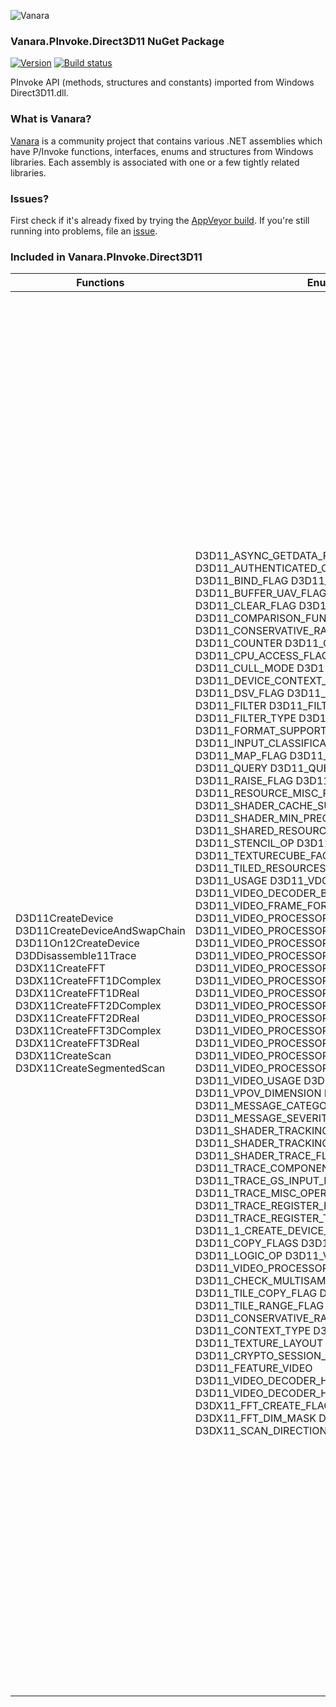 ﻿![Vanara](https://raw.githubusercontent.com/dahall/Vanara/master/docs/icons/VanaraHeading.png)
### **Vanara.PInvoke.Direct3D11 NuGet Package**
[![Version](https://img.shields.io/nuget/v/Vanara.PInvoke.Direct3D11?label=NuGet&style=flat-square)](https://github.com/dahall/Vanara/releases)
[![Build status](https://img.shields.io/appveyor/build/dahall/vanara?label=AppVeyor%20build&style=flat-square)](https://ci.appveyor.com/project/dahall/vanara)

PInvoke API (methods, structures and constants) imported from Windows Direct3D11.dll.

### **What is Vanara?**

[Vanara](https://github.com/dahall/Vanara) is a community project that contains various .NET assemblies which have P/Invoke functions, interfaces, enums and structures from Windows libraries. Each assembly is associated with one or a few tightly related libraries.

### **Issues?**

First check if it's already fixed by trying the [AppVeyor build](https://ci.appveyor.com/nuget/vanara-prerelease).
If you're still running into problems, file an [issue](https://github.com/dahall/Vanara/issues).

### **Included in Vanara.PInvoke.Direct3D11**

Functions | Enumerations | Structures | Interfaces
--- | --- | --- | ---
D3D11CreateDevice D3D11CreateDeviceAndSwapChain D3D11On12CreateDevice D3DDisassemble11Trace D3DX11CreateFFT D3DX11CreateFFT1DComplex D3DX11CreateFFT1DReal D3DX11CreateFFT2DComplex D3DX11CreateFFT2DReal D3DX11CreateFFT3DComplex D3DX11CreateFFT3DReal D3DX11CreateScan D3DX11CreateSegmentedScan                                                                                                                                                  | D3D11_ASYNC_GETDATA_FLAG D3D11_AUTHENTICATED_CHANNEL_TYPE D3D11_BIND_FLAG D3D11_BLEND D3D11_BLEND_OP D3D11_BUFFER_UAV_FLAG D3D11_BUFFEREX_SRV_FLAG D3D11_CLEAR_FLAG D3D11_COLOR_WRITE_ENABLE D3D11_COMPARISON_FUNC D3D11_CONSERVATIVE_RASTERIZATION_TIER D3D11_COUNTER D3D11_COUNTER_TYPE D3D11_CPU_ACCESS_FLAG D3D11_CREATE_DEVICE_FLAG D3D11_CULL_MODE D3D11_DEPTH_WRITE_MASK D3D11_DEVICE_CONTEXT_TYPE D3D11_DSV_DIMENSION D3D11_DSV_FLAG D3D11_FEATURE D3D11_FILL_MODE D3D11_FILTER D3D11_FILTER_REDUCTION_TYPE D3D11_FILTER_TYPE D3D11_FORMAT_SUPPORT D3D11_FORMAT_SUPPORT2 D3D11_INPUT_CLASSIFICATION D3D11_MAP D3D11_MAP_FLAG D3D11_PRIMITIVE_TOPOLOGY D3D11_QUERY D3D11_QUERY_MISC_FLAG D3D11_RAISE_FLAG D3D11_RESOURCE_DIMENSION D3D11_RESOURCE_MISC_FLAG D3D11_RTV_DIMENSION D3D11_SHADER_CACHE_SUPPORT_FLAGS D3D11_SHADER_MIN_PRECISION_SUPPORT D3D11_SHARED_RESOURCE_TIER D3D11_SRV_DIMENSION D3D11_STENCIL_OP D3D11_TEXTURE_ADDRESS_MODE D3D11_TEXTURECUBE_FACE D3D11_TILED_RESOURCES_TIER D3D11_UAV_DIMENSION D3D11_USAGE D3D11_VDOV_DIMENSION D3D11_VIDEO_DECODER_BUFFER_TYPE D3D11_VIDEO_FRAME_FORMAT D3D11_VIDEO_PROCESSOR_ALPHA_FILL_MODE D3D11_VIDEO_PROCESSOR_AUTO_STREAM_CAPS D3D11_VIDEO_PROCESSOR_DEVICE_CAPS D3D11_VIDEO_PROCESSOR_FEATURE_CAPS D3D11_VIDEO_PROCESSOR_FILTER D3D11_VIDEO_PROCESSOR_FILTER_CAPS D3D11_VIDEO_PROCESSOR_FORMAT_CAPS D3D11_VIDEO_PROCESSOR_FORMAT_SUPPORT D3D11_VIDEO_PROCESSOR_OUTPUT_RATE D3D11_VIDEO_PROCESSOR_ROTATION D3D11_VIDEO_PROCESSOR_STEREO_CAPS D3D11_VIDEO_PROCESSOR_STEREO_FLIP_MODE D3D11_VIDEO_PROCESSOR_STEREO_FORMAT D3D11_VIDEO_USAGE D3D11_VPIV_DIMENSION D3D11_VPOV_DIMENSION D3D11_DEBUG_FEATURE D3D11_MESSAGE_CATEGORY D3D11_MESSAGE_ID D3D11_MESSAGE_SEVERITY D3D11_RLDO_FLAGS D3D11_SHADER_TRACKING_OPTION D3D11_SHADER_TRACKING_RESOURCE_TYPE D3D11_SHADER_TRACE_FLAG D3D11_SHADER_TYPE D3D11_TRACE_COMPONENT_MASK D3D11_TRACE_GS_INPUT_PRIMITIVE D3D11_TRACE_MISC_OPERATIONS_MASK D3D11_TRACE_REGISTER_FLAGS D3D11_TRACE_REGISTER_TYPE D3D11_1_CREATE_DEVICE_CONTEXT_STATE_FLAG D3D11_COPY_FLAGS D3D11_CRYPTO_SESSION_STATUS D3D11_LOGIC_OP D3D11_VIDEO_DECODER_CAPS D3D11_VIDEO_PROCESSOR_BEHAVIOR_HINTS D3D11_CHECK_MULTISAMPLE_QUALITY_LEVELS_FLAG D3D11_TILE_COPY_FLAG D3D11_TILE_MAPPING_FLAG D3D11_TILE_RANGE_FLAG D3D11_CONSERVATIVE_RASTERIZATION_MODE D3D11_CONTEXT_TYPE D3D11_FENCE_FLAG D3D11_TEXTURE_LAYOUT D3D11_CRYPTO_SESSION_KEY_EXCHANGE_FLAGS D3D11_FEATURE_VIDEO D3D11_VIDEO_DECODER_HISTOGRAM_COMPONENT D3D11_VIDEO_DECODER_HISTOGRAM_COMPONENT_FLAGS D3DX11_FFT_CREATE_FLAG D3DX11_FFT_DATA_TYPE D3DX11_FFT_DIM_MASK D3DX11_SCAN_DATA_TYPE D3DX11_SCAN_DIRECTION D3DX11_SCAN_OPCODE                                                       | D3D11_AUTHENTICATED_CONFIGURE_OUTPUT D3D11_BLEND_DESC D3D11_BOX D3D11_BUFFER_DESC D3D11_BUFFER_RTV D3D11_BUFFER_SRV D3D11_BUFFER_UAV D3D11_BUFFEREX_SRV D3D11_CLASS_INSTANCE_DESC D3D11_COUNTER_DESC D3D11_COUNTER_INFO D3D11_DEPTH_STENCIL_DESC D3D11_DEPTH_STENCIL_VIEW_DESC D3D11_DEPTH_STENCILOP_DESC D3D11_DRAW_INDEXED_INSTANCED_INDIRECT_ARGS D3D11_DRAW_INSTANCED_INDIRECT_ARGS D3D11_ENCRYPTED_BLOCK_INFO D3D11_FEATURE_DATA_ARCHITECTURE_INFO D3D11_FEATURE_DATA_D3D10_X_HARDWARE_OPTIONS D3D11_FEATURE_DATA_D3D11_OPTIONS D3D11_FEATURE_DATA_D3D11_OPTIONS1 D3D11_FEATURE_DATA_D3D11_OPTIONS2 D3D11_FEATURE_DATA_D3D11_OPTIONS3 D3D11_FEATURE_DATA_D3D11_OPTIONS5 D3D11_FEATURE_DATA_D3D9_OPTIONS D3D11_FEATURE_DATA_D3D9_OPTIONS1 D3D11_FEATURE_DATA_D3D9_SHADOW_SUPPORT D3D11_FEATURE_DATA_D3D9_SIMPLE_INSTANCING_SUPPORT D3D11_FEATURE_DATA_DISPLAYABLE D3D11_FEATURE_DATA_DOUBLES D3D11_FEATURE_DATA_FORMAT_SUPPORT D3D11_FEATURE_DATA_FORMAT_SUPPORT2 D3D11_FEATURE_DATA_GPU_VIRTUAL_ADDRESS_SUPPORT D3D11_FEATURE_DATA_MARKER_SUPPORT D3D11_FEATURE_DATA_SHADER_CACHE D3D11_FEATURE_DATA_SHADER_MIN_PRECISION_SUPPORT D3D11_FEATURE_DATA_THREADING D3D11_INPUT_ELEMENT_DESC D3D11_MAPPED_SUBRESOURCE D3D11_OMAC D3D11_QUERY_DATA_PIPELINE_STATISTICS D3D11_QUERY_DATA_SO_STATISTICS D3D11_QUERY_DATA_TIMESTAMP_DISJOINT D3D11_QUERY_DESC D3D11_RASTERIZER_DESC D3D11_RENDER_TARGET_BLEND_DESC D3D11_RENDER_TARGET_VIEW_DESC D3D11_SAMPLER_DESC D3D11_SHADER_RESOURCE_VIEW_DESC D3D11_SO_DECLARATION_ENTRY D3D11_SUBRESOURCE_DATA D3D11_TEX1D_ARRAY_DSV D3D11_TEX1D_ARRAY_RTV D3D11_TEX1D_ARRAY_SRV D3D11_TEX1D_ARRAY_UAV D3D11_TEX1D_DSV D3D11_TEX1D_RTV D3D11_TEX1D_SRV D3D11_TEX1D_UAV D3D11_TEX2D_ARRAY_DSV D3D11_TEX2D_ARRAY_RTV D3D11_TEX2D_ARRAY_SRV D3D11_TEX2D_ARRAY_UAV D3D11_TEX2D_ARRAY_VPOV D3D11_TEX2D_DSV D3D11_TEX2D_RTV D3D11_TEX2D_SRV D3D11_TEX2D_UAV D3D11_TEX2D_VDOV D3D11_TEX2D_VPIV D3D11_TEX2D_VPOV D3D11_TEX2DMS_ARRAY_DSV D3D11_TEX2DMS_ARRAY_RTV D3D11_TEX2DMS_ARRAY_SRV D3D11_TEX2DMS_DSV D3D11_TEX2DMS_RTV D3D11_TEX2DMS_SRV D3D11_TEX3D_RTV D3D11_TEX3D_SRV D3D11_TEX3D_UAV D3D11_TEXCUBE_ARRAY_SRV D3D11_TEXCUBE_SRV D3D11_TEXTURE1D_DESC D3D11_TEXTURE2D_DESC D3D11_TEXTURE3D_DESC D3D11_UNORDERED_ACCESS_VIEW_DESC D3D11_VIDEO_COLOR D3D11_VIDEO_COLOR_RGBA D3D11_VIDEO_COLOR_YCbCrA D3D11_VIDEO_CONTENT_PROTECTION_CAPS D3D11_VIDEO_DECODER_BUFFER_DESC D3D11_VIDEO_DECODER_CONFIG D3D11_VIDEO_DECODER_DESC D3D11_VIDEO_DECODER_EXTENSION D3D11_VIDEO_DECODER_OUTPUT_VIEW_DESC D3D11_VIDEO_PROCESSOR_CAPS D3D11_VIDEO_PROCESSOR_COLOR_SPACE D3D11_VIDEO_PROCESSOR_CONTENT_DESC D3D11_VIDEO_PROCESSOR_CUSTOM_RATE D3D11_VIDEO_PROCESSOR_FILTER_RANGE D3D11_VIDEO_PROCESSOR_INPUT_VIEW_DESC D3D11_VIDEO_PROCESSOR_OUTPUT_VIEW_DESC D3D11_VIDEO_PROCESSOR_RATE_CONVERSION_CAPS D3D11_VIDEO_PROCESSOR_STREAM D3D11_VIEWPORT D3D11_INFO_QUEUE_FILTER D3D11_INFO_QUEUE_FILTER_DESC D3D11_MESSAGE D3D11_COMPUTE_SHADER_TRACE_DESC D3D11_DOMAIN_SHADER_TRACE_DESC D3D11_GEOMETRY_SHADER_TRACE_DESC D3D11_HULL_SHADER_TRACE_DESC D3D11_PIXEL_SHADER_TRACE_DESC D3D11_TRACE_REGISTER D3D11_TRACE_STEP D3D11_TRACE_VALUE D3D11_VERTEX_SHADER_TRACE_DESC CD3D11_RASTERIZER_DESC1 D3D11_BLEND_DESC1 D3D11_KEY_EXCHANGE_HW_PROTECTION_DATA D3D11_KEY_EXCHANGE_HW_PROTECTION_INPUT_DATA D3D11_KEY_EXCHANGE_HW_PROTECTION_OUTPUT_DATA D3D11_RASTERIZER_DESC1 D3D11_RENDER_TARGET_BLEND_DESC1 D3D11_VIDEO_DECODER_BEGIN_FRAME_CRYPTO_SESSION D3D11_VIDEO_DECODER_BUFFER_DESC1 D3D11_VIDEO_DECODER_SUB_SAMPLE_MAPPING_BLOCK D3D11_VIDEO_PROCESSOR_STREAM_BEHAVIOR_HINT D3D11_VIDEO_SAMPLE_DESC D3D11_PACKED_MIP_DESC D3D11_SUBRESOURCE_TILING D3D11_TILE_REGION_SIZE D3D11_TILE_SHAPE D3D11_TILED_RESOURCE_COORDINATE D3D11_QUERY_DESC1 D3D11_RASTERIZER_DESC2 D3D11_RENDER_TARGET_VIEW_DESC1 D3D11_SHADER_RESOURCE_VIEW_DESC1 D3D11_TEX2D_ARRAY_RTV1 D3D11_TEX2D_ARRAY_SRV1 D3D11_TEX2D_ARRAY_UAV1 D3D11_TEX2D_RTV1 D3D11_TEX2D_SRV1 D3D11_TEX2D_UAV1 D3D11_TEXTURE2D_DESC1 D3D11_TEXTURE3D_DESC1 D3D11_UNORDERED_ACCESS_VIEW_DESC1 D3D11_FEATURE_DATA_D3D11_OPTIONS4 D3D11_FEATURE_DATA_VIDEO_DECODER_HISTOGRAM D3D11_VIDEO_DECODER_BUFFER_DESC2 D3DX11_FFT_BUFFER_INFO D3DX11_FFT_DESC <Omac>e__FixedBuffer <BorderColor>e__FixedBuffer <_PixelPosition>e__FixedBuffer <_pbInput>e__FixedBuffer <_pbOutput>e__FixedBuffer  | ID3D11Asynchronous ID3D11AuthenticatedChannel ID3D11BlendState ID3D11Buffer ID3D11ClassInstance ID3D11ClassLinkage ID3D11CommandList ID3D11ComputeShader ID3D11Counter ID3D11CryptoSession ID3D11DepthStencilState ID3D11DepthStencilView ID3D11Device ID3D11DeviceChild ID3D11DeviceContext ID3D11DomainShader ID3D11GeometryShader ID3D11HullShader ID3D11InputLayout ID3D11PixelShader ID3D11Predicate ID3D11Query ID3D11RasterizerState ID3D11RenderTargetView ID3D11Resource ID3D11SamplerState ID3D11ShaderResourceView ID3D11Texture1D ID3D11Texture2D ID3D11Texture3D ID3D11UnorderedAccessView ID3D11VertexShader ID3D11VideoContext ID3D11VideoDecoder ID3D11VideoDecoderOutputView ID3D11VideoDevice ID3D11VideoProcessor ID3D11VideoProcessorEnumerator ID3D11VideoProcessorInputView ID3D11VideoProcessorOutputView ID3D11View ID3D11Debug ID3D11InfoQueue ID3D11RefDefaultTrackingOptions ID3D11RefTrackingOptions ID3D11SwitchToRef ID3D11TracingDevice ID3D11ShaderTrace ID3D11ShaderTraceFactory ID3D11BlendState1 ID3D11Device1 ID3D11DeviceContext1 ID3D11RasterizerState1 ID3D11VideoContext1 ID3D11VideoDevice1 ID3D11VideoProcessorEnumerator1 ID3DDeviceContextState ID3DUserDefinedAnnotation ID3D11Device2 ID3D11DeviceContext2 ID3D11Device3 ID3D11DeviceContext3 ID3D11DeviceContext4 ID3D11Fence ID3D11Query1 ID3D11RasterizerState2 ID3D11RenderTargetView1 ID3D11ShaderResourceView1 ID3D11Texture2D1 ID3D11Texture3D1 ID3D11UnorderedAccessView1 ID3D11Device4 ID3D11Device5 ID3D11Multithread ID3D11VideoContext2 ID3D11VideoContext3 ID3D11VideoDevice2 ID3DX11FFT ID3DX11Scan ID3DX11SegmentedScan                                                                              
